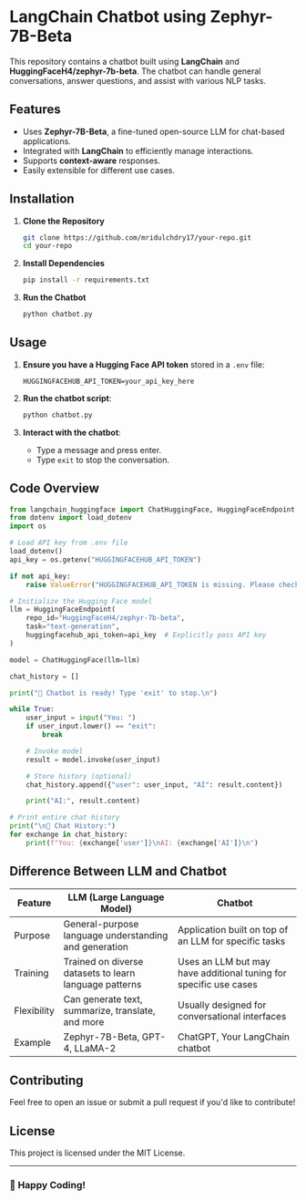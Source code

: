 # LangChain Chatbot using Zephyr-7B-Beta

This repository contains a chatbot built using **LangChain** and **HuggingFaceH4/zephyr-7b-beta**. The chatbot can handle general conversations, answer questions, and assist with various NLP tasks.

## Features

- Uses **Zephyr-7B-Beta**, a fine-tuned open-source LLM for chat-based applications.
- Integrated with **LangChain** to efficiently manage interactions.
- Supports **context-aware** responses.
- Easily extensible for different use cases.

## Installation

1. **Clone the Repository**
   ```bash
   git clone https://github.com/mridulchdry17/your-repo.git
   cd your-repo
   ```

2. **Install Dependencies**
   ```bash
   pip install -r requirements.txt
   ```

3. **Run the Chatbot**
   ```bash
   python chatbot.py
   ```

## Usage

1. **Ensure you have a Hugging Face API token** stored in a `.env` file:
   ```
   HUGGINGFACEHUB_API_TOKEN=your_api_key_here
   ```

2. **Run the chatbot script**:
   ```bash
   python chatbot.py
   ```

3. **Interact with the chatbot**:
   - Type a message and press enter.
   - Type `exit` to stop the conversation.

## Code Overview

```python
from langchain_huggingface import ChatHuggingFace, HuggingFaceEndpoint
from dotenv import load_dotenv
import os

# Load API key from .env file
load_dotenv()
api_key = os.getenv("HUGGINGFACEHUB_API_TOKEN")

if not api_key:
    raise ValueError("HUGGINGFACEHUB_API_TOKEN is missing. Please check your .env file.")

# Initialize the Hugging Face model
llm = HuggingFaceEndpoint(
    repo_id="HuggingFaceH4/zephyr-7b-beta",
    task="text-generation",
    huggingfacehub_api_token=api_key  # Explicitly pass API key
)

model = ChatHuggingFace(llm=llm)

chat_history = []

print("🤖 Chatbot is ready! Type 'exit' to stop.\n")

while True:
    user_input = input("You: ")
    if user_input.lower() == "exit":
        break

    # Invoke model
    result = model.invoke(user_input)

    # Store history (optional)
    chat_history.append({"user": user_input, "AI": result.content})

    print("AI:", result.content)

# Print entire chat history
print("\n📝 Chat History:")
for exchange in chat_history:
    print(f"You: {exchange['user']}\nAI: {exchange['AI']}\n")
```

## Difference Between LLM and Chatbot

| Feature | LLM (Large Language Model) | Chatbot |
|---------|---------------------------|---------|
| Purpose | General-purpose language understanding and generation | Application built on top of an LLM for specific tasks |
| Training | Trained on diverse datasets to learn language patterns | Uses an LLM but may have additional tuning for specific use cases |
| Flexibility | Can generate text, summarize, translate, and more | Usually designed for conversational interfaces |
| Example | Zephyr-7B-Beta, GPT-4, LLaMA-2 | ChatGPT, Your LangChain chatbot |

## Contributing

Feel free to open an issue or submit a pull request if you'd like to contribute!

## License

This project is licensed under the MIT License.

---

### 🚀 Happy Coding!

